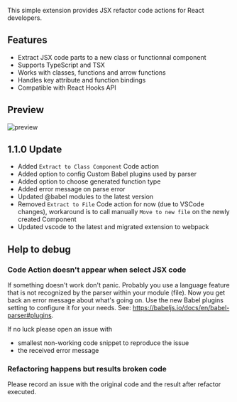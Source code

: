 This simple extension provides JSX refactor code actions for React developers.

## Features

-   Extract JSX code parts to a new class or functionnal component
-   Supports TypeScript and TSX
-   Works with classes, functions and arrow functions
-   Handles key attribute and function bindings
-   Compatible with React Hooks API

## Preview

![preview](https://github.com/planbcoding/vscode-react-refactor/raw/master/assets/images/preview.gif)


## 1.1.0 Update

-   Added `Extract to Class Component` Code action
-   Added option to config Custom Babel plugins used by parser
-   Added option to choose generated function type
-   Added error message on parse error
-   Updated @babel modules to the latest version
-   Removed `Extract to File` Code action for now (due to VSCode changes), workaround is to call manually `Move to new file` on the newly created Component
-   Updated vscode to the latest and migrated extension to webpack


## Help to debug

### Code Action doesn't appear when select JSX code

If something doesn't work don't panic. Probably you use a language feature that is not recognized by the parser within your module (file). Now you get back an error message about what's going on. Use the new Babel plugins setting to configure it for your needs. See: https://babeljs.io/docs/en/babel-parser#plugins.

If no luck please open an issue with
-   smallest non-working code snippet to reproduce the issue
-   the received error message


### Refactoring happens but results broken code

Please record an issue with the original code and the result after refactor executed.